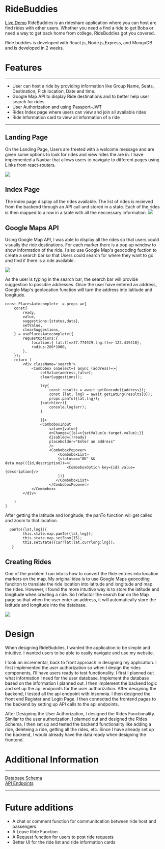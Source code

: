 # RideBuddies

[Live Demo](https://ride-buddies.herokuapp.com/)
RideBuddies is an rideshare application where you can host are find rides with other users. Whether you need a find a ride to
get Boba or need a way to get back home from college, RideBuddies got you covered.

Ride buddies is developed with React.js, Node.js,Express, and MongoDB and is developed in 2 weeks.

# Features

---

-  User can host a ride by providing information like Group Name, Seats, Destination, Pick location, Date and time.
-  Google Map API to display Ride destinations and to better help user search for rides
-  User Authorization and using Passport-JWT
-  Rides Index page where users can view and join all available rides
-  Ride Information card to view all information of a ride

---

## Landing Page

On the Landing Page, Users are freeted with a welcome message and are given some options to look for rides and view rides the are in.
I have implemented a Navbar that allows users to navigate to different pages using Links from react-routers.

![](screenshot/Dashboard.png)

## Index Page

The index page display all the rides available. The list of rides is recieved from the backend through an API call and stored in a state. Each of the rides is then mapped to a row in a table with all the neccessary information.
![](screenshot/index.png)

## Google Maps API

Using Google Map API, I was able to display all the rides so that users could visually the ride destinations. For each marker there is a pop up window to show information of the ride. I also use Google Map's geocoding fuction to create a search bar so that Users could search for where they want to go and find if there is a ride available.

![](screenshot/map.png)

As the user is typing in the search bar, the search bar will provide suggestion to possible addresses. Once the user have entered an address, Google Map's geolocation function will turn the address into latitude and longitude.

```
const PlacesAutocomplete  = props =>{
    const{
        ready,
        value,
        suggestions:{status,data},
        setValue,
        clearSuggestions,
    } = usePlacesAutocomplete({
        requestOptions:{
            location:{ lat:()=>37.774929,lng:()=>-122.419418},
            radius:200*1000,
        },
    });
    return (
        <div className='search'>
            <Combobox onSelect={ async (address)=>{
                setValue(address,false);
                clearSuggestions();

                try{
                    const results = await getGeocode({address});
                    const {lat, lng} = await getLatLng(results[0]);
                    props.panTo({lat,lng});
                }catch(err){
                    console.log(err);
                }

                }}>
                <ComboboxInput
                    value={value}
                    onChange={(e)=>{setValue(e.target.value);}}
                    disabled={!ready}
                    placeholder="Enter an address"
                    />
                    <ComboboxPopover>
                        <ComboboxList>
                        {status==="OK" && data.map(({id,description})=>(
                            <ComboboxOption key={id} value={description}/>
                        ))}
                       </ComboboxList>
                    </ComboboxPopover>
            </Combobox>
        </div>

    )
}
```

After getting the latitude and longitude, the panTo function will get called and zoom to that location.

```
  panTo({lat,lng}){
        this.state.map.panTo({lat,lng});
        this.state.map.setZoom(15);
        this.setState({currlat:lat,currlong:lng});
   }
```

## Creating Rides

One of the problem I ran into is how to convert the Ride entries into location markers on the map. My original idea is to use Google Maps geocoding funciton to translate the ride location into latitude and longitude and map the rides. However, I found the more intuitive way is to store the latitude and longitude when creating a ride. So I refactor the search bar on the Map page so that when the user enter an address, it will automatically store the latitude and longitude into the database.

![](screenshot/create_ride.png)

# Design

When designing RideBuddies, I wanted the application to be simple and intuitive.
I wanted users to be able to easily navigate and use my website.

I took an incremental, back to front approach in designing my application. I first implemented
the user authorization so when I design the rides components, I'll have users ready to test functionality.
I first I planned out what information I need for the user database. Implement the database based on the
information I planned out. I then implement the backend logic and set up the api endpoints for the user authorization.
After designing the backend, I tested all the api endpoint with Insomnia. I then designed the front end Register and Login Page.
I then connected the frontend pages to the backend by setting up API calls to the api endpoints.

After Designing the User Authorization, I designed the Rides Functionality. Similar to the user authorization, I planned out
and designed the Rides Schema. I then set up and tested the backend functionality like adding a ride, deleteing a ride,
getting all the rides, etc. Since I have already set up the backend, I would already have the data ready when designing the frontend.

# Additional Information

---

[Database Schema](https://github.com/rjzhao1/RideBuddiesDeploy/wiki/Schema)\
[API Endpoints](https://github.com/rjzhao1/RideBuddiesDeploy/wiki/API-Endpoints)

---

# Future additions

-  A chat or comment function for communitcation between ride host and passengers
-  A Leave Ride Function
-  A Request function for users to post ride requests
-  Better UI for the ride list and ride information cards
